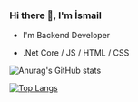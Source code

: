 ### Hi there 👋, I'm İsmail
- I'm Backend Developer

- .Net Core / JS / HTML / CSS

![Anurag's GitHub stats](https://github-readme-stats.vercel.app/api?username=ismailtemel&show_icons=true&theme=radical)

[![Top Langs](https://github-readme-stats.vercel.app/api/top-langs/?username=ismailtemel)](https://github.com/anuraghazra/github-readme-stats)







